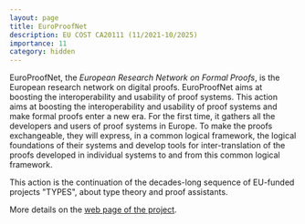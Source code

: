 ```yaml
---
layout: page
title: EuroProofNet
description: EU COST CA20111 (11/2021-10/2025)
importance: 11
category: hidden
---
```

EuroProofNet, the *European Research Network on Formal Proofs*, is the European research network on digital proofs. EuroProofNet aims at boosting the interoperability and usability of proof systems.
This action aims at boosting the interoperability and usability of proof systems and make formal proofs enter a new era. For the first time, it gathers all the developers and users of proof systems in Europe. To make the proofs exchangeable, they will express, in a common logical framework, the logical foundations of their systems and develop tools for inter-translation of the proofs developed in individual systems to and from this common logical framework.

This action is the continuation of the decades-long sequence of EU-funded projects "TYPES", about type theory and proof assistants.

More details on the [web page of the project](https://europroofnet.github.io).
